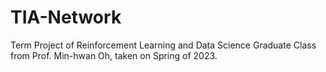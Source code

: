 # TIA-Network
Term Project of Reinforcement Learning and Data Science Graduate Class from Prof. Min-hwan Oh, taken on Spring of 2023.

